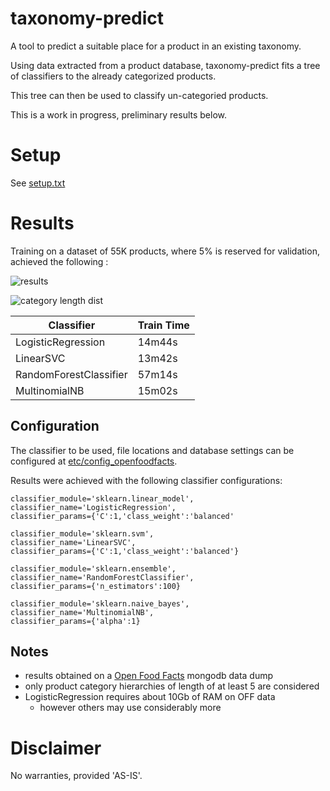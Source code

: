 # taxonomy-predict

A tool to predict a suitable place for a product in an existing taxonomy.

Using data extracted from a product database, taxonomy-predict fits a tree of classifiers to the already categorized products.

This tree can then be used to classify un-categoried products.

This is a work in progress, preliminary results below.

# Setup

See [setup.txt](https://github.com/caldweln/taxonomy-predict/blob/master/setup.txt)

# Results

Training on a dataset of 55K products, where 5% is reserved for validation, achieved the following :

![results](https://cloud.githubusercontent.com/assets/9846264/20651408/e1274ca4-b4dc-11e6-86a2-1d2464be7517.png)

![category length dist](https://cloud.githubusercontent.com/assets/9846264/20651407/dded64d8-b4dc-11e6-8dc5-488c51be4294.png)


| Classifier | Train Time |
|------------|------------|
| LogisticRegression | 14m44s |
| LinearSVC | 13m42s |
| RandomForestClassifier | 57m14s |
| MultinomialNB | 15m02s |

## Configuration

The classifier to be used, file locations and database settings can be configured at  [etc/config_openfoodfacts](https://github.com/caldweln/taxonomy-predict/blob/master/src/python/etc/config_openfoodfacts.py).



Results were achieved with the following classifier configurations:

```
classifier_module='sklearn.linear_model',
classifier_name='LogisticRegression',
classifier_params={'C':1,'class_weight':'balanced'

classifier_module='sklearn.svm',
classifier_name='LinearSVC',
classifier_params={'C':1,'class_weight':'balanced'}

classifier_module='sklearn.ensemble',
classifier_name='RandomForestClassifier',
classifier_params={'n_estimators':100}

classifier_module='sklearn.naive_bayes',
classifier_name='MultinomialNB',
classifier_params={'alpha':1}

```


## Notes
- results obtained on a [Open Food Facts](http://world.openfoodfacts.org/data) mongodb data dump
- only product category hierarchies of length of at least 5 are considered
- LogisticRegression requires about 10Gb of RAM on OFF data
  - however others may use considerably more


# Disclaimer

No warranties, provided 'AS-IS'.
